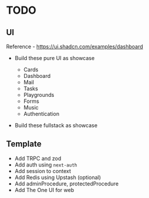 # TODO

## UI

Reference - https://ui.shadcn.com/examples/dashboard

- Build these pure UI as showcase
  - Cards
  - Dashboard
  - Mail
  - Tasks
  - Playgrounds
  - Forms
  - Music
  - Authentication

- Build these fullstack as showcase


## Template

- Add TRPC and zod
- Add auth using `next-auth`
- Add session to context
- Add Redis using Upstash (optional)
- Add adminProcedure, protectedProcedure
- Add The One UI for web
